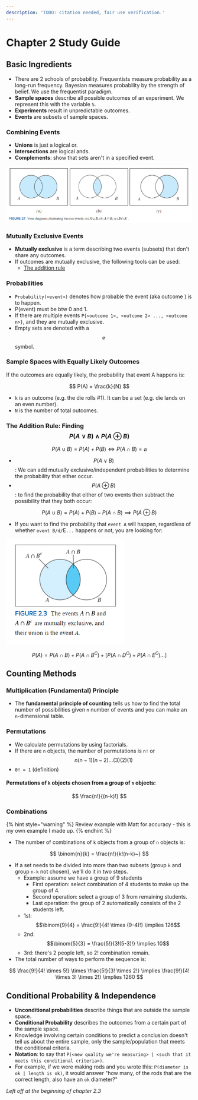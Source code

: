 ```yaml
---
description: 'TODO: citation needed, fair use verification.'
---
```


# Chapter 2 Study Guide

## Basic Ingredients

* There are 2 schools of probability. Frequentists measure probability as a long-run frequency. Bayesian measures probability by the strength of belief. We use the frequentist paradigm.
* **Sample spaces** describe all possible outcomes of an experiment. We represent this with the variable `S`.&#x20;
* **Experiments** result in unpredictable outcomes.
* **Events** are subsets of sample spaces.

### Combining Events

* **Unions** is just a logical or.
* **Intersections** are logical ands.
* **Complements**: show that sets aren't in a specified event.

![Illustration of unions, intersections, and complements. (Source: Navidi)](<../../.gitbook/assets/image (643) (1) (1) (1) (1).png>)

### Mutually Exclusive Events

* **Mutually exclusive** is a term describing two events (subsets) that don't share any outcomes.
* If outcomes are mutually exclusive, the following tools can be used:
  * [The addition rule](chapter-2-study-guide.md#undefined)

### Probabilities

* `Probability(<event>)` denotes how probable the event (aka outcome ) is to happen.
* P(event) must be btw 0 and 1.
* If there are multiple events `P{<outcome 1>, <outcome 2> ..., <outcome n>}`, and they are mutually exclusive.
* Empty sets are denoted with a $$\varnothing$$ symbol.

### Sample Spaces with Equally Likely Outcomes

If the outcomes are equally likely, the probability that event A happens is:

$$
P(A) = \frac{k}{N}
$$

* `k` is an outcome (e.g. the die rolls #1). It can be a set (e.g. die lands on an even number).
* `N` is the number of total outcomes.

### The Addition Rule: Finding $$P(A \lor B) \land P(A \oplus B)$$

$$
P(A \cup B) = P(A) + P(B) \iff P(A \cap B) = \varnothing
$$

* $$P(A \lor B)$$: We can add mutually exclusive/independent probabilities to determine the probability that either occur.
* $$P(A \oplus B)$$: to find the probability that either of two events then subtract the possibility that they both occur:

$$
P(A \cup B) = P(A) + P(B) - P(A \cap B) \implies P(A \oplus B)
$$

* If you want to find the probability that `event A` will happen, regardless of whether `event B/d/`E`...` happens or not, you are looking for:

![Img Source: Navidi](<../../.gitbook/assets/image (646) (1) (1) (1).png>)

$$
P(A) = P(A \cap B) + P(A \cap B^C) + [P(A \cap D^C) + P(A \cap E^C)...]
$$

## Counting Methods

### Multiplication (Fundamental) Principle

* The **fundamental principle of counting** tells us how to find the total number of possibilities given `n` number of events and you can make an `n`-dimensional table.

### Permutations

* We calculate permutations by using factorials.
* If there are `n` objects, the number of permutations is `n!` or $$n(n-1)(n-2)...(3)(2)(1)$$
* `0! = 1` (definition)

#### Permutations of `k` objects chosen from a group of `n` objects:

$$
\frac{n!}{(n-k)!}
$$

### Combinations

{% hint style="warning" %}
Review example with Matt for accuracy - this is my own example I made up.
{% endhint %}

* The number of combinations of `k` objects from a group of `n` objects is:

$$
\binom{n}{k} = \frac{n!}{k!(n-k)~}
$$

* If a set needs to be divided into more than two subsets (group `k` and group `n-k` not chosen), we'll do it in two steps.
  * Example: assume we have a group of 9 students
    * First operation: select combination of 4 students to make up the group of 4.
    * Second operation: select a group of 3 from remaining students.
    * Last operation: the group of 2 automatically consists of the 2 students left.
  * 1st: $$\binom{9}{4} = \frac{9!}{4! \times (9-4)!} \implies 126$$
  * 2nd: $$\binom{5}{3} = \frac{5!}{3!(5-3)!} \implies 10$$
  * 3rd: there's 2 people left, so 2! combination remain.
* The total number of ways to perform the sequence is:

$$
\frac{9!}{4! \times 5!} \times \frac{5!}{3! \times 2!} \implies \frac{9!}{4! \times 3! \times 2!} \implies 1260
$$

## Conditional Probability & Independence

* **Unconditional probabilities** describe things that are outside the sample space.&#x20;
* **Conditional Probability** describes the outcomes from a certain part of the sample space.
* Knowledge involving certain conditions to predict a conclusion doesn't tell us about the entire sample, only the sample/population that meets the conditional criteria.
* **Notation**: to say that `P(<new quality we're measuring> | <such that it meets this conditional criteria>)`.
* For example, if we were making rods and you wrote this: `P(diameter is ok | length is ok)`, it would answer "how many, of the rods that are the correct length, also have an `ok` diameter?"

_Left off at the beginning of chapter 2.3_




